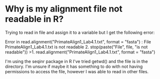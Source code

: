 
# Why is my alignment file not readable in R?

Trying to read in file and assign it to a variable but I get the following error:

Error in read.alignment("PrimateAlign1_Lab4.1.txt", format = "fasta") :  File PrimateAlign1_Lab4.1.txt is not readable 2. stop(paste("File", file, "is not readable")) >1. read.alignment("PrimateAlign1_Lab4.1.txt", format = "fasta")

I'm using the seqinr package in R
I've tried getwd() and the file is in the directory. I'm unsure if maybe it has something to do with not having permissions to access the file, however I was able to read in other files.

        